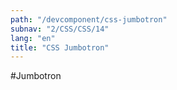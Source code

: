 ```yaml
---
path: "/devcomponent/css-jumbotron"
subnav: "2/CSS/CSS/14"
lang: "en"
title: "CSS Jumbotron"
---
```


#Jumbotron

<htmljumbotron1></htmljumbotron1>

<htmljumbotron2></htmljumbotron2>